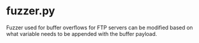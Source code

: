# fuzzer.py
Fuzzer used for buffer overflows for FTP servers can be modified based on what variable needs to be appended with the buffer payload.
